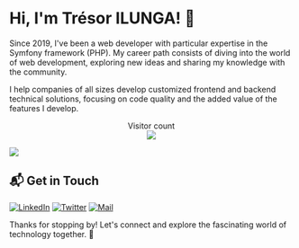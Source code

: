 # Hi, I'm Trésor ILUNGA! 👋

Since 2019, I've been a web developer with particular expertise in the Symfony framework (PHP). My career path consists of diving into the world of web development, exploring new ideas and sharing my knowledge with the community.

I help companies of all sizes develop customized frontend and backend technical solutions, focusing on code quality and the added value of the features I develop.

<p align="center"> 
  Visitor count<br>
  <img src="https://profile-counter.glitch.me/Tresor-ilunga/count.svg" />
</p>

![](https://github-readme-stats.vercel.app/api?username=Tresor-ilunga&show_icons=true&include_all_commits=true&count_private=true&show=reviews,discussions_started,discussions_answered,prs_merged,prs_merged_percentage)

## 📬 Get in Touch

<p align="left">
<a href="https://www.linkedin.com/in/tresor-ilunga/"><img alt="LinkedIn" src="https://img.shields.io/badge/LinkedIn-TresorIlunga-blue?style=flat-square&logo=linkedin"></a>
<a href="https://twitter.com/Tresor Ilunga"><img alt="Twitter" src="https://img.shields.io/badge/Twitter-TresorIlunga-blue?style=flat-square&logo=twitter"></a>
<a href="mailto:ilungat82@gmail.com"><img alt="Mail" src="https://img.shields.io/badge/Email-TresorIlunga-blue?style=flat-square"></a>
</p>


Thanks for stopping by! Let's connect and explore the fascinating world of technology together. 🚀